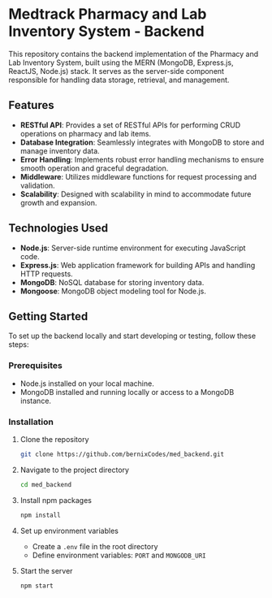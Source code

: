 
# Medtrack Pharmacy and Lab Inventory System - Backend

This repository contains the backend implementation of the Pharmacy and Lab Inventory System, built using the MERN (MongoDB, Express.js, ReactJS, Node.js) stack. It serves as the server-side component responsible for handling data storage, retrieval, and management.

## Features

- **RESTful API**: Provides a set of RESTful APIs for performing CRUD operations on pharmacy and lab items.
- **Database Integration**: Seamlessly integrates with MongoDB to store and manage inventory data.
- **Error Handling**: Implements robust error handling mechanisms to ensure smooth operation and graceful degradation.
- **Middleware**: Utilizes middleware functions for request processing and validation.
- **Scalability**: Designed with scalability in mind to accommodate future growth and expansion.

## Technologies Used

- **Node.js**: Server-side runtime environment for executing JavaScript code.
- **Express.js**: Web application framework for building APIs and handling HTTP requests.
- **MongoDB**: NoSQL database for storing inventory data.
- **Mongoose**: MongoDB object modeling tool for Node.js.


## Getting Started

To set up the backend locally and start developing or testing, follow these steps:

### Prerequisites

- Node.js installed on your local machine.
- MongoDB installed and running locally or access to a MongoDB instance.

### Installation

1. Clone the repository
   ```sh
   git clone https://github.com/bernixCodes/med_backend.git
   ```
2. Navigate to the project directory
   ```sh
   cd med_backend
   ```
3. Install npm packages
   ```sh
   npm install
   ```
4. Set up environment variables
   - Create a `.env` file in the root directory
   - Define environment variables: `PORT` and  `MONGODB_URI`

5. Start the server
   ```sh
   npm start
   ```
